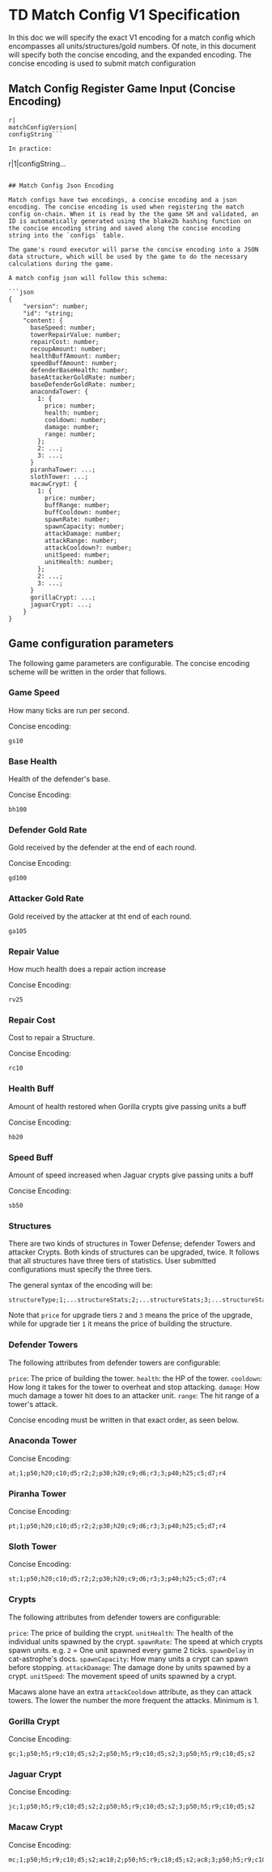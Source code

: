 # TD Match Config V1 Specification

In this doc we will specify the exact V1 encoding for a match config which encompasses all units/structures/gold numbers. Of note, in this document will specify both the concise encoding, and the expanded encoding. The concise encoding is used to submit match configuration

## Match Config Register Game Input (Concise Encoding)

```
r|
matchConfigVersion|
configString```

In practice:

```
r|1|configString...
```

## Match Config Json Encoding

Match configs have two encodings, a concise encoding and a json encoding. The concise encoding is used when registering the match config on-chain. When it is read by the the game SM and validated, an ID is automatically generated using the blake2b hashing function on the concise encoding string and saved along the concise encoding string into the `configs` table.

The game's round executor will parse the concise encoding into a JSON data structure, which will be used by the game to do the necessary calculations during the game.

A match config json will follow this schema:

```json
{
    "version": number;
    "id": "string;
    "content: {
      baseSpeed: number;
      towerRepairValue: number;
      repairCost: number;
      recoupAmount: number;
      healthBuffAmount: number;
      speedBuffAmount: number;
      defenderBaseHealth: number;
      baseAttackerGoldRate: number;
      baseDefenderGoldRate: number;
      anacondaTower: {
        1: {
          price: number;
          health: number;
          cooldown: number;
          damage: number;
          range: number;
        };
        2: ...;
        3: ...; 
      }
      piranhaTower: ...;
      slothTower: ...;
      macawCrypt: {
        1: {
          price: number;
          buffRange: number;
          buffCooldown: number;
          spawnRate: number;
          spawnCapacity: number;
          attackDamage: number;
          attackRange: number;
          attackCooldown?: number;
          unitSpeed: number;
          unitHealth: number;
        };
        2: ...;
        3: ...;
      }
      gorillaCrypt: ...;
      jaguarCrypt: ...;
    }
}
```
## Game configuration parameters

The following game parameters are configurable. The concise encoding scheme will be written in the order that follows.

### Game Speed

How many ticks are run per second.

Concise encoding:

```
gs10
```

### Base Health

Health of the defender's base.

Concise Encoding:

```
bh100
```

### Defender Gold Rate

Gold received by the defender at the end of each round.

Concise Encoding:

```
gd100
```

### Attacker Gold Rate

Gold received by the attacker at tht end of each round.

```
ga105
```

### Repair Value

How much health does a repair action increase

Concise Encoding:

```
rv25
```

### Repair Cost

Cost to repair a Structure.

Concise Encoding:

```
rc10
```

### Health Buff

Amount of health restored when Gorilla crypts give passing units a buff

Concise Encoding:

```
hb20
```

### Speed Buff

Amount of speed increased when Jaguar crypts give passing units a buff

Concise Encoding:

```
sb50
```
### Structures

There are two kinds of structures in Tower Defense; defender Towers and attacker Crypts. Both kinds of structures can be upgraded, twice.
It follows that all structures have three tiers of statistics. User submitted configurations must specify the three tiers.

The general syntax of the encoding will be:

```
structureType;1;...structureStats;2;...structureStats;3;...structureStats
```
Note that `price` for upgrade tiers `2` and `3` means the price of the upgrade, while for upgrade tier `1` it means the price of building the structure.



### Defender Towers

The following attributes from defender towers are configurable:

`price`: The price of building the tower.
`health`: the HP of the tower.
`cooldown`: How long it takes for the tower to overheat and stop attacking.
`damage`: How much damage a tower hit does to an attacker unit.
`range`: The hit range of a tower's attack.

Concise encoding must be written in that exact order, as seen below.

### Anaconda Tower

Concise Encoding:

```
at;1;p50;h20;c10;d5;r2;2;p30;h20;c9;d6;r3;3;p40;h25;c5;d7;r4
```

### Piranha Tower

Concise Encoding:

```
pt;1;p50;h20;c10;d5;r2;2;p30;h20;c9;d6;r3;3;p40;h25;c5;d7;r4
```

### Sloth Tower

Concise Encoding:

```
st;1;p50;h20;c10;d5;r2;2;p30;h20;c9;d6;r3;3;p40;h25;c5;d7;r4
```

### Crypts

The following attributes from defender towers are configurable:

`price`: The price of building the crypt.
`unitHealth`: The health of the individual units spawned by the crypt.
`spawnRate`: The speed at which crypts spawn units. e.g. `2` = One unit spawned every game 2 ticks. `spawnDelay` in cat-astrophe's docs.
`spawnCapacity`: How many units a crypt can spawn before stopping.
`attackDamage`: The damage done by units spawned by a crypt.
`unitSpeed`: The movement speed of units spawned by a crypt.

Macaws alone have an extra `attackCooldown` attribute, as they can attack towers. The lower the number the more frequent the attacks. Minimum is 1.

### Gorilla Crypt

Concise Encoding:

```
gc;1;p50;h5;r9;c10;d5;s2;2;p50;h5;r9;c10;d5;s2;3;p50;h5;r9;c10;d5;s2
```


### Jaguar Crypt

Concise Encoding:

```
jc;1;p50;h5;r9;c10;d5;s2;2;p50;h5;r9;c10;d5;s2;3;p50;h5;r9;c10;d5;s2
```


### Macaw Crypt

Concise Encoding:

```
mc;1;p50;h5;r9;c10;d5;s2;ac10;2;p50;h5;r9;c10;d5;s2;ac8;3;p50;h5;r9;c10;d5;s2;ac5
```
